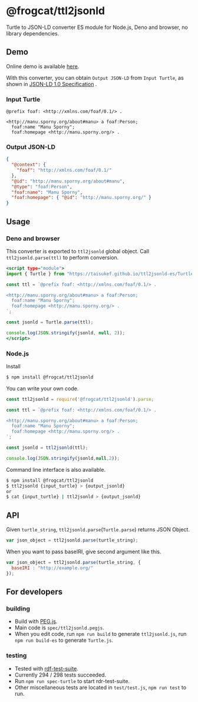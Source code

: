 # @frogcat/ttl2jsonld

Turtle to JSON-LD converter ES module for Node.js, Deno and browser, no library dependencies.

## Demo

Online demo is available [here](https://taisukef.github.io/ttl2jsonld-es/demo/).

With this converter, you can obtain `Output JSON-LD` from `Input Turtle`, as shown in [JSON-LD 1.0 Specification](https://www.w3.org/TR/json-ld/#turtle) .


### Input Turtle

```example66.ttl
@prefix foaf: <http://xmlns.com/foaf/0.1/> .

<http://manu.sporny.org/about#manu> a foaf:Person;
  foaf:name "Manu Sporny";
  foaf:homepage <http://manu.sporny.org/> .
```

### Output JSON-LD

```exampl67.json
{
  "@context": {
    "foaf": "http://xmlns.com/foaf/0.1/"
  },
  "@id": "http://manu.sporny.org/about#manu",
  "@type": "foaf:Person",
  "foaf:name": "Manu Sporny",
  "foaf:homepage": { "@id": "http://manu.sporny.org/" }
}
```


## Usage

### Deno and browser

This converter is exported to `ttl2jsonld` global object. Call `ttl2jsonld.parse(ttl)` to perform conversion.

```example.html
<script type="module">
import { Turtle } from "https://taisukef.github.io/ttl2jsonld-es/Turtle.js";

const ttl = `@prefix foaf: <http://xmlns.com/foaf/0.1/> .

<http://manu.sporny.org/about#manu> a foaf:Person;
  foaf:name "Manu Sporny";
  foaf:homepage <http://manu.sporny.org/> .
`;

const jsonld = Turtle.parse(ttl);

console.log(JSON.stringify(jsonld, null, 2));
</script>

```


### Node.js

Install

```a.sh
$ npm install @frogcat/ttl2jsonld
```

You can write your own code.

```example.js
const ttl2jsonld = require('@frogcat/ttl2jsonld').parse;

const ttl = `@prefix foaf: <http://xmlns.com/foaf/0.1/> .

<http://manu.sporny.org/about#manu> a foaf:Person;
  foaf:name "Manu Sporny";
  foaf:homepage <http://manu.sporny.org/> .
`;

const jsonld = ttl2jsonld(ttl);

console.log(JSON.stringify(jsonld,null,2));

```

Command line interface is also available.

```cli.sh
$ npm install @frogcat/ttl2jsonld
$ ttl2jsonld {input_turtle} > {output_jsonld}
or
$ cat {input_turtle} | ttl2jsonld > {output_jsonld}
```

## API

Given `turtle_string`, `ttl2jsonld.parse`(`Turtle.parse`) returns JSON Object.

```a.js
var json_object = ttl2jsonld.parse(turtle_string);
```

When you want to pass baseIRI, give second argument like this.

```a.js
var json_object = ttl2jsonld.parse(turtle_string, {
  baseIRI : "http://example.org/"  
});
```


## For developers

### building

- Build with [PEG.js](https://pegjs.org/).
- Main code is `spec/ttl2jsonld.pegjs`.
- When you edit code, run `npm run build` to generate `ttl2jsonld.js`, run `npm run build-es` to generate `Turtle.js`.

### testing

- Tested with [rdf-test-suite](https://www.npmjs.com/package/rdf-test-suite).
- Currently 294 / 298 tests succeeded.
- Run `npm run spec-turtle` to start rdr-test-suite.
- Other miscellaneous tests are located in `test/test.js`, `npm run test` to run.
